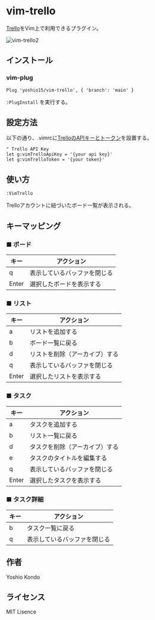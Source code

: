 # vim-trello
[Trello](https://trello.com/)をVim上で利用できるプラグイン。

![vim-trello2](https://user-images.githubusercontent.com/51875964/104024220-204b0180-5206-11eb-8a3d-e05e1ac473f3.gif)

## インストール
### vim-plug
```vim
Plug 'yoshio15/vim-trello', { 'branch': 'main' }
```
`:PlugInstall` を実行する。

## 設定方法
以下の通り、.vimrcに[TrelloのAPIキーとトークン](https://trello.com/app-key)を設置する。
```vim
" Trello API Key
let g:vimTrelloApiKey = '{your api key}'
let g:vimTrelloToken = '{your token}'
```

## 使い方
```vim
:VimTrello
```
Trelloアカウントに紐づいたボード一覧が表示される。

## キーマッピング 
### ■ ボード
| キー | アクション |
| ---- | ------ |
| q | 表示しているバッファを閉じる |
| Enter | 選択したボードを表示する |

### ■ リスト
| キー | アクション |
| ---- | ------ |
| a | リストを追加する |
| b | ボード一覧に戻る |
| d | リストを削除（アーカイブ）する |
| q | 表示しているバッファを閉じる |
| Enter | 選択したリストを表示する |

### ■ タスク
| キー | アクション |
| ---- | ------ |
| a | タスクを追加する |
| b | リスト一覧に戻る |
| d | タスクを削除（アーカイブ）する |
| e | タスクのタイトルを編集する |
| q | 表示しているバッファを閉じる |
| Enter | 選択したタスクを表示する |

### ■ タスク詳細
| キー | アクション |
| ---- | ------ |
| b | タスク一覧に戻る|
| q | 表示しているバッファを閉じる |

## 作者
Yoshio Kondo

## ライセンス
MIT Lisence
